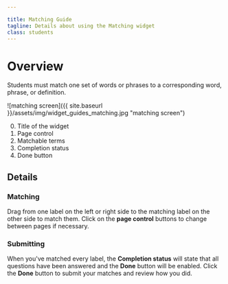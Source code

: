 ```yaml
---

title: Matching Guide
tagline: Details about using the Matching widget
class: students
---
```



# Overview #
Students must match one set of words or phrases to a corresponding word, phrase, or definition.

![matching screen]({{ site.baseurl }}/assets/img/widget_guides_matching.jpg "matching screen")

0. Title of the widget
0. Page control
0. Matchable terms
0. Completion status
0. Done button

## Details ##

### Matching ###

Drag from one label on the left or right side to the matching label on the other side to match them. Click on the **page control** buttons to change between pages if necessary.

### Submitting ###

When you've matched every label, the **Completion status** will state that all questions have been answered and the **Done** button will be enabled. Click the **Done** button to submit your matches and review how you did.
